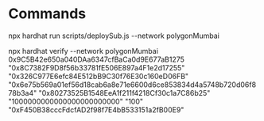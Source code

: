 # Commands
npx hardhat run scripts/deploySub.js --network polygonMumbai

npx hardhat verify --network polygonMumbai 0x9C5B42e650a040DAa6347cfBaCa0d9E677aB1275 "0x8C7382F9D8f56b33781fE506E897a4F1e2d17255" "0x326C977E6efc84E512bB9C30f76E30c160eD06FB" "0x6e75b569a01ef56d18cab6a8e71e6600d6ce853834d4a5748b720d06f878b3a4" "0x80273525B1548EeA1f211f4218Cf30c1a7C86b25" "1000000000000000000000000" "100" "0xF450B38cccFdcfAD2f98f7E4bB533151a2fB00E9"